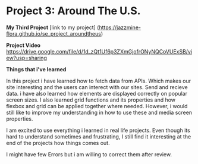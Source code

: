 # Project 3: Around The U.S.

**My Third Project**
[link to my project]
(https://jazzmine-flora.github.io/se_project_aroundtheus)

**Project Video**
https://drive.google.com/file/d/1d_zQt1Uf6p3ZXmGjofrONyNQCoVUExSB/view?usp=sharing

**Things that i've learned**

In this project i have learned how to fetch data from APIs. Which makes our site interesting and the users can interect with our sites.
Send and recieve data.
i have also learned how elements are displayed correctly on popular screen sizes.
I also learned grid functions and its properties and how flexbox and grid can be applied together where needed.
However, i would still like to improve my understanding in how to use these and media screen properties.

I am excited to use everything i learned in real life projects.
Even though its hard to understand sometimes and frustrating, I still find it interesting at the end of the projects how things comes out.

I might have few Errors but i am willing to correct them after review.
